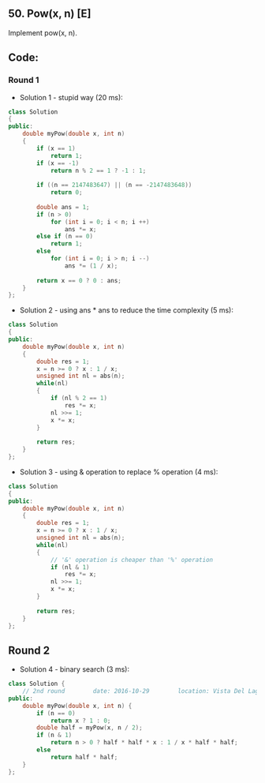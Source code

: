 ## 50. Pow(x, n) [E]
Implement pow(x, n).

## Code:
### Round 1
- Solution 1 - stupid way (20 ms):
```c++
class Solution 
{
public:
    double myPow(double x, int n) 
    {
        if (x == 1)
            return 1;
        if (x == -1)
            return n % 2 == 1 ? -1 : 1;
            
        if ((n == 2147483647) || (n == -2147483648))
            return 0;
            
        double ans = 1;
        if (n > 0)
            for (int i = 0; i < n; i ++)
                ans *= x;
        else if (n == 0)
            return 1;
        else
            for (int i = 0; i > n; i --)
                ans *= (1 / x);
        
        return x == 0 ? 0 : ans;
    }
};
```

- Solution 2 - using ans * ans to reduce the time complexity (5 ms):
```c++
class Solution 
{
public:
    double myPow(double x, int n) 
    {
        double res = 1;
        x = n >= 0 ? x : 1 / x;
        unsigned int nl = abs(n);
        while(nl)
        {
            if (nl % 2 == 1)
                res *= x;
            nl >>= 1;
            x *= x;
        }
        
        return res;
    }
};
```

- Solution 3 - using & operation to replace % operation (4 ms):
```c++
class Solution 
{
public:
    double myPow(double x, int n) 
    {
        double res = 1;
        x = n >= 0 ? x : 1 / x;
        unsigned int nl = abs(n);
        while(nl)
        {
            // '&' operation is cheaper than '%' operation
            if (nl & 1)
                res *= x;
            nl >>= 1;
            x *= x;
        }
        
        return res;
    }
};
```

## Round 2 
- Solution 4 - binary search (3 ms):
```c++
class Solution {
    // 2nd round        date: 2016-10-29        location: Vista Del Lago III 
public:
    double myPow(double x, int n) {
        if (n == 0)
            return x ? 1 : 0;
        double half = myPow(x, n / 2);
        if (n & 1) 
            return n > 0 ? half * half * x : 1 / x * half * half;
        else
            return half * half;
    }
};
```
